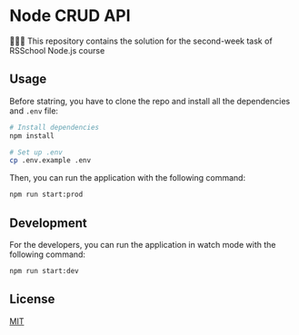 # Node CRUD API

👩🏻‍🎓 This repository contains the solution for the second-week task of RSSchool Node.js course

## Usage

Before statring, you have to clone the repo and install all the dependencies and `.env` file:

```bash
# Install dependencies
npm install

# Set up .env
cp .env.example .env
```

Then, you can run the application with the following command:

```bash
npm run start:prod
```

## Development

For the developers, you can run the application in watch mode with the following command:

```bash
npm run start:dev
```

## License

[MIT](https://github.com/ChocolateNao/node-crud-api/blob/master/LICENSE)

